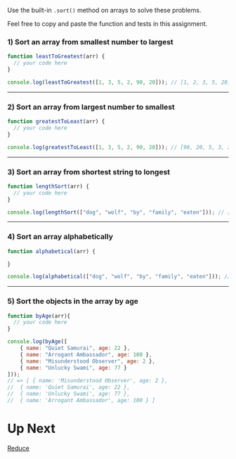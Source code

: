 

Use the built-in `.sort()` method on arrays to solve these problems.

Feel free to copy and paste the function and tests in this assignment.

### **1) Sort an array from smallest number to largest**

```jsx
function leastToGreatest(arr) {
  // your code here
}

console.log(leastToGreatest([1, 3, 5, 2, 90, 20])); // [1, 2, 3, 5, 20, 90]

```

---

### **2) Sort an array from largest number to smallest**

```jsx
function greatestToLeast(arr) {
  // your code here
}

console.log(greatestToLeast([1, 3, 5, 2, 90, 20])); // [90, 20, 5, 3, 2, 1]

```

---

### **3) Sort an array from shortest string to longest**

```jsx
function lengthSort(arr) {
  // your code here
}

console.log(lengthSort(["dog", "wolf", "by", "family", "eaten"])); // ["by", "dog", "wolf", "eaten", "family"]

```

---

### **4) Sort an array alphabetically**

```jsx
function alphabetical(arr) {

}

console.log(alphabetical(["dog", "wolf", "by", "family", "eaten"])); // ["by", "dog", "eaten", "family", "wolf"]

```

---

### **5) Sort the objects in the array by age**

```jsx
function byAge(arr){
  // your code here
}

console.log(byAge([
    { name: "Quiet Samurai", age: 22 },
    { name: "Arrogant Ambassador", age: 100 },
    { name: "Misunderstood Observer", age: 2 },
    { name: "Unlucky Swami", age: 77 }
]));
// => [ { name: 'Misunderstood Observer', age: 2 },
//  { name: 'Quiet Samurai', age: 22 },
//  { name: 'Unlucky Swami', age: 77 },
//  { name: 'Arrogant Ambassador', age: 100 } ]
```

# Up Next

[Reduce](https://www.notion.so/Reduce-be85e51d627c47ccac05fbd8906ee331?pvs=21)